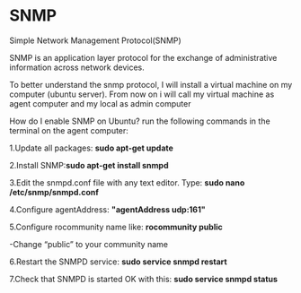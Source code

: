 # SNMP
Simple Network Management Protocol(SNMP)

SNMP is an application layer protocol for the exchange of administrative information across network devices.

To better understand the snmp protocol, I will install a virtual machine on my computer (ubuntu server). From now on i will call my virtual machine as agent computer and my local as admin computer

How do I enable SNMP on Ubuntu?
run the following commands in the terminal on the agent computer:

1.Update all packages: **sudo apt-get update**

2.Install SNMP:**sudo apt-get install snmpd**

3.Edit the snmpd.conf file with any text editor. Type: **sudo nano /etc/snmp/snmpd.conf**

4.Configure agentAddress: **"agentAddress udp:161"**

5.Configure rocommunity name like: **rocommunity public**

-Change “public” to your community name

6.Restart the SNMPD service: **sudo service snmpd restart**

7.Check that SNMPD is started OK with this: **sudo service snmpd status**
